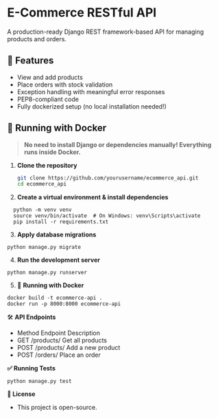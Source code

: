 # E-Commerce RESTful API

A production-ready Django REST framework-based API for managing products and orders.

## 🚀 Features
- View and add products
- Place orders with stock validation
- Exception handling with meaningful error responses
- PEP8-compliant code
- Fully dockerized setup (no local installation needed!)

## 🐳 Running with Docker
> **No need to install Django or dependencies manually! Everything runs inside Docker.**

1. **Clone the repository**
   ```sh
   git clone https://github.com/yourusername/ecommerce_api.git
   cd ecommerce_api
   ```
2. **Create a virtual environment & install dependencies**
```
  python -m venv venv
  source venv/bin/activate  # On Windows: venv\Scripts\activate
  pip install -r requirements.txt
```


3. **Apply database migrations**
```
python manage.py migrate
```

4. **Run the development server**
```
python manage.py runserver
```

5. 🐳 **Running with Docker**
```
docker build -t ecommerce-api .
docker run -p 8000:8000 ecommerce-api
```

🛠 **API Endpoints**
- Method    Endpoint          Description
- GET       /products/        Get all products
- POST      /products/        Add a new product
- POST      /orders/          Place an order


**✅ Running Tests**
```
python manage.py test
```

**📝 License**
- This project is open-source.